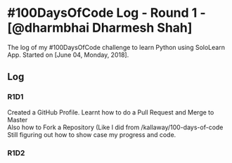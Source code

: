 # #100DaysOfCode Log - Round 1 - [@dharmbhai Dharmesh Shah]

The log of my #100DaysOfCode challenge to learn Python using SoloLearn App. Started on [June 04, Monday, 2018].

## Log

### R1D1 
Created a GitHub Profile.
Learnt how to do a Pull Request and Merge to Master  
Also how to Fork a Repository (Like  I did from /kallaway/100-days-of-code
Still figuring out how to show case my progress and code.

### R1D2
